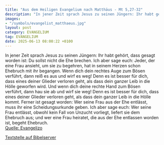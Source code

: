 ```yaml
---
title: "Aus dem Heiligen Evangelium nach Matthäus - Mt 5,27-32"
description: "In jener Zeit sprach Jesus zu seinen Jüngern: Ihr habt gehört, dass gesagt worden ist: Du sollst nicht die Ehe brechen. Ich aber sage euch: Jeder, der eine Frau ansieht, um sie zu begehren, hat in seinem Herzen schon Ehebruch mit ihr begangen. Wenn dich dein rechtes Auge zum Böse...."
images:
- "/symbols/evangelist_matthaeus.jpg"
layout: post
category: EVANGELIUM
tag: EVANGELIUM
date: 2025-06-13 08:00:22 +0100
---
```

In jener Zeit sprach Jesus zu seinen Jüngern: Ihr habt gehört, dass gesagt worden ist: Du sollst nicht die Ehe brechen.
Ich aber sage euch: Jeder, der eine Frau ansieht, um sie zu begehren, hat in seinem Herzen schon Ehebruch mit ihr begangen.
Wenn dich dein rechtes Auge zum Bösen verführt, dann reiß es aus und wirf es weg! Denn es ist besser für dich, dass eines deiner Glieder verloren geht, als dass dein ganzer Leib in die Hölle geworfen wird.<!--more-->
Und wenn dich deine rechte Hand zum Bösen verführt, dann hau sie ab und wirf sie weg! Denn es ist besser für dich, dass eines deiner Glieder verloren geht, als dass dein ganzer Leib in die Hölle kommt.
Ferner ist gesagt worden: Wer seine Frau aus der Ehe entlässt, muss ihr eine Scheidungsurkunde geben.
Ich aber sage euch: Wer seine Frau entlässt, obwohl kein Fall von Unzucht vorliegt, liefert sie dem Ehebruch aus; und wer eine Frau heiratet, die aus der Ehe entlassen worden ist, begeht Ehebruch.<br>
[Quelle: Evangelizo](https://evangeliumtagfuertag.org/DE/gospel)

[Textstelle auf Bibelserver](https://www.bibleserver.com/EU/Matthäus5,27-32)
